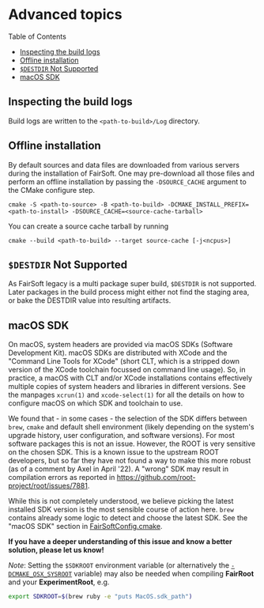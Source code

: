 # Advanced topics

Table of Contents
* [Inspecting the build logs](#inspecting-the-build-logs)
* [Offline installation](#offline-installation)
* [`$DESTDIR` Not Supported](#destdir-not-supported)
* [macOS SDK](#macos-sdk)

## Inspecting the build logs

Build logs are written to the `<path-to-build>/Log` directory.

## Offline installation

By default sources and data files are downloaded from various servers during
the installation of FairSoft. One may pre-download all those files and perform
an offline installation by passing the `-DSOURCE_CACHE` argument to the
CMake configure step.

```
cmake -S <path-to-source> -B <path-to-build> -DCMAKE_INSTALL_PREFIX=<path-to-install> -DSOURCE_CACHE=<source-cache-tarball>
```

You can create a source cache tarball by running

```
cmake --build <path-to-build> --target source-cache [-j<ncpus>]
```

## `$DESTDIR` Not Supported

As FairSoft legacy is a multi package super build,
`$DESTDIR` is not supported.  Later packages in the build
process might either not find the staging area, or bake the
DESTDIR value into resulting artifacts.

## macOS SDK

On macOS, system headers are provided via macOS SDKs (Software Development
Kit). macOS SDKs are distributed with XCode and the "Command Line Tools for
XCode" (short CLT, which is a stripped down version of the XCode toolchain
focussed on command line usage). So, in practice, a macOS with CLT and/or
XCode installations contains effectively multiple copies of system headers
and libraries in different versions. See the manpages `xcrun(1)` and
`xcode-select(1)` for all the details on how to configure macOS on which
SDK and toolchain to use.

We found that - in some cases - the selection of the SDK differs between
`brew`, `cmake` and default shell environment (likely depending on the system's
upgrade history, user configuration, and software versions). For most
software packages this is not an issue. However, the ROOT is very sensitive on
the chosen SDK. This is a known issue to the upstream ROOT developers, but so
far they have not found a way to make this more robust (as of a comment by Axel
in April '22). A "wrong" SDK may result in compilation errors as reported in
https://github.com/root-project/root/issues/7881.

While this is not completely understood, we believe picking the latest
installed SDK version is the most sensible course of action here. `brew`
contains already some logic to detect and choose the latest SDK. See the
"macOS SDK" section in [FairSoftConfig.cmake](../FairSoftConfig.cmake).

**If you have a deeper understanding of this issue and know a better
solution, please let us know!**

*Note*: Setting the `$SDKROOT` environment variable (or alternatively the
[`-DCMAKE_OSX_SYSROOT`](https://cmake.org/cmake/help/latest/variable/CMAKE_OSX_SYSROOT.html)
variable) may also be needed when compiling **FairRoot** and your
**ExperimentRoot**, e.g.

```bash
export SDKROOT=$(brew ruby -e "puts MacOS.sdk_path")
```
